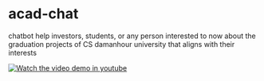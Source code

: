 # acad-chat
chatbot help investors, students, or any person interested to now about the graduation projects of CS damanhour university that aligns with their interests

[![Watch the video demo in youtube](https://youtu.be/oWTKxfpSTA8/vi/APOPm01BVrk/hqdefault.jpg)](https://youtu.be/oWTKxfpSTA8)
